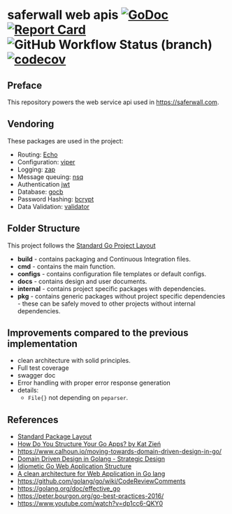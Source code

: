 # saferwall web apis [![GoDoc](http://godoc.org/github.com/saferwall/saferwall-api?status.svg)](https://pkg.go.dev/github.com/saferwall/saferwall-api) [![Report Card](https://goreportcard.com/badge/github.com/saferwall/saferwall-api)](https://goreportcard.com/report/github.com/saferwall/saferwall-api) ![GitHub Workflow Status (branch)](https://img.shields.io/github/workflow/status/saferwall/saferwall-api/Build%20&%20Test/main?style=flat-square) [![codecov](https://codecov.io/gh/saferwall/saferwall-api/branch/main/graph/badge.svg?token=KM4B60IL4L)](https://codecov.io/gh/saferwall/saferwall-api)

## Preface
This repository powers the web service api used in https://saferwall.com.

## Vendoring

These packages are used in the project:

- Routing: [Echo](https://echo.labstack.com/)
- Configuration: [viper](github.com/spf13/viper)
- Logging: [zap](https://github.com/uber-go/zap)
- Message queuing: [nsq](github.com/nsqio/go-nsq)
- Authentication [jwt](github.com/golang-jwt/jwt)
- Database: [gocb](https://github.com/couchbase/gocb)
- Password Hashing: [bcrypt](https://golang.org/x/crypto/bcrypt)
- Data Validation: [validator](github.com/go-playground/validator)

## Folder Structure

This project follows the [Standard Go Project Layout](https://github.com/golang-standards/project-layout)

- **build** - contains packaging and Continuous Integration files.
- **cmd** - contains the main function.
- **configs** - contains configuration file templates or default configs.
- **docs** - contains design and user documents.
- **internal** - contains project specific packages with dependencies.
- **pkg** - contains generic packages without project specific dependencies - these can be safely moved to other projects without internal dependencies.

## Improvements compared to the previous implementation

- clean architecture with solid principles.
- Full test coverage
- swagger doc
- Error handling with proper error response generation
- details:
  - `File{}` not depending on `peparser`.

## References

- [Standard Package Layout](https://medium.com/@benbjohnson/standard-package-layout-7cdbc8391fc1)
- [How Do You Structure Your Go Apps? by Kat Zień](https://github.com/katzien/go-structure-examples)
- https://www.calhoun.io/moving-towards-domain-driven-design-in-go/
- [Domain Driven Design in Golang - Strategic Design](https://www.damianopetrungaro.com/posts/ddd-using-golang-strategic-design/)
- [Idiometic Go Web Application Structure](http://josebalius.com/posts/go-app-structure/)
- [A clean architecture for Web Application in Go lang](https://medium.com/wesionary-team/a-clean-architecture-for-web-application-in-go-lang-4b802dd130bb)
- https://github.com/golang/go/wiki/CodeReviewComments
- https://golang.org/doc/effective_go
- https://peter.bourgon.org/go-best-practices-2016/
- https://www.youtube.com/watch?v=dp1cc6-QKY0
